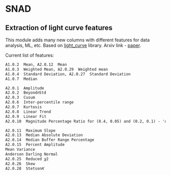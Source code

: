 # SNAD

## Extraction of light curve features

This module adds many new columns with different features for data analysis, ML, etc. Based on [light_curve](https://github.com/light-curve) library. Arxiv link - [paper](https://arxiv.org/pdf/2012.01419.pdf).

Current list of features:

```txt
A1.0.2  Mean, A2.0.12  Mean
A1.0.3  Weighted Mean, A2.0.29  Weighted mean
A1.0.4  Standard Deviation, A2.0.27  Standard Deviation
A1.0.7  Median

A2.0.1  Amplitude
A2.0.2  Beyond𝑛Std
A2.0.3  Cusum
A2.0.6  Inter-percentile range
A2.0.7  Kurtosis
A2.0.8  Linear Trend
A2.0.9  Linear Fit
A2.0.10  Magnitude Percentage Ratio for (0.4, 0.05) and (0.2, 0.1) - 'default' values

A2.0.11  Maximum Slope
A2.0.13  Median Absolute Deviation
A2.0.14  Median Buffer Range Percentage
A2.0.15  Percent Amplitude
Mean Variance
Anderson Darling Normal
A2.0.25  Reduced 𝜒2
A2.0.26  Skew
A2.0.28  Stetson𝐾
```
